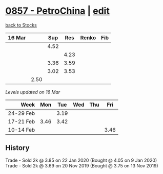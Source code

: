 # [0857 - PetroChina](https://alwinwoo.github.io/stocks/0857.html) | [edit](https://github.com/alwinwoo/alwinwoo.github.io/edit/master/stocks/0857.md)
[back to Stocks](https://alwinwoo.github.io/stocks.html)

| 16 Mar  |          | Sup   | Res   | Renko | Fib
| ---:    | :---:    | :---: | :---: | :---  | :---
|         |          | 4.52
|         |          |       | 4.23
|         |          | 3.36  | 3.59
|         |          | 3.02  | 3.53  
|         | 2.50     | 

*Levels updated on 16 Mar*

Week      | Mon   | Tue   | Wed   | Thu   | Fri   |
---:      | :---: | :---: | :---: | :---: | :---: |
24-29 Feb |       | 3.19  |
17-21 Feb | 3.46  | 3.42  |
10-14 Feb |       |       |       |       | 3.46  |

## History
Trade - Sold 2k @ 3.85 on 22 Jan 2020 (Bought @ 4.05 on 9 Jan 2020)  
Trade - Sold 2k @ 3.69 on 20 Nov 2019 (Bought @ 3.75 on 13 Nov 2019)  
